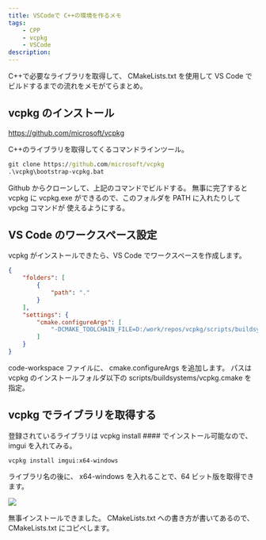 ```yaml
---
title: VSCodeで C++の環境を作るメモ
tags:
    - CPP
    - vcpkg
    - VSCode
description:
---
```


C++で必要なライブラリを取得して、 CMakeLists.txt を使用して
VS Code でビルドするまでの流れをメモがてらまとめ。

## vcpkg のインストール

https://github.com/microsoft/vcpkg

C++のライブラリを取得してくるコマンドラインツール。

```bat
git clone https://github.com/microsoft/vcpkg
.\vcpkg\bootstrap-vcpkg.bat
```

Github からクローンして、上記のコマンドでビルドする。
無事に完了すると vcpkg に vcpkg.exe ができるので、このフォルダを PATH に入れたりして vpckg コマンドが
使えるようにする。

## VS Code のワークスペース設定

vcpkg がインストールできたら、VS Code でワークスペースを作成します。

```json
{
	"folders": [
		{
			"path": "."
		}
	],
	"settings": {
		"cmake.configureArgs": [
			"-DCMAKE_TOOLCHAIN_FILE=D:/work/repos/vcpkg/scripts/buildsystems/vcpkg.cmake"
		]
	}
}
```

code-workspace ファイルに、 cmake.configureArgs を追加します。
パスは vcpkg のインストールフォルダ以下の scripts/buildsystems/vcpkg.cmake を指定。

## vcpkg でライブラリを取得する

登録されているライブラリは vcpkg install #### でインストール可能なので、 imgui を入れてみる。

```
vcpkg install imgui:x64-windows
```

ライブラリ名の後に、 x64-windows を入れることで、64 ビット版を取得できます。

![](https://gyazo.com/7b46c9c51480bb26cdc71519074c4103.png)

無事インストールできました。
CMakeLists.txt への書き方が書いてあるので、CMakeLists.txt にコピペします。
